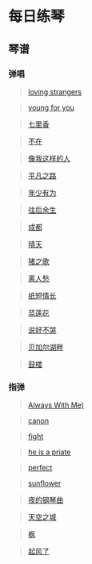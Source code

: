 # 每日练琴

## 琴谱

### 弹唱
> [loving strangers](https://github.com/leebinjun/my-guitar-tab/tree/master/%E5%BC%B9%E5%94%B1/loving%20strangers)

> [young for you](https://github.com/leebinjun/my-guitar-tab/tree/master/%E5%BC%B9%E5%94%B1/young%20for%20you)

> [七里香](https://github.com/leebinjun/my-guitar-tab/tree/master/%E5%BC%B9%E5%94%B1/%E4%B8%83%E9%87%8C%E9%A6%99)

> [不在](https://github.com/leebinjun/my-guitar-tab/tree/master/%E5%BC%B9%E5%94%B1/%E4%B8%8D%E5%9C%A8-%E9%9F%A9%E5%AE%89%E6%97%AD)

> [像我这样的人](https://github.com/leebinjun/my-guitar-tab/tree/master/%E5%BC%B9%E5%94%B1/%E5%83%8F%E6%88%91%E8%BF%99%E6%A0%B7%E7%9A%84%E4%BA%BA)

> [平凡之路](https://github.com/leebinjun/my-guitar-tab/tree/master/%E5%BC%B9%E5%94%B1/%E5%B9%B3%E5%87%A1%E4%B9%8B%E8%B7%AF)

> [年少有为](https://github.com/leebinjun/my-guitar-tab/tree/master/%E5%BC%B9%E5%94%B1/%E5%B9%B4%E5%B0%91%E6%9C%89%E4%B8%BA)

> [往后余生](https://github.com/leebinjun/my-guitar-tab/tree/master/%E5%BC%B9%E5%94%B1/%E5%BE%80%E5%90%8E%E4%BD%99%E7%94%9F)

> [成都](https://github.com/leebinjun/my-guitar-tab/tree/master/%E5%BC%B9%E5%94%B1/%E6%88%90%E9%83%BD)

> [晴天](https://github.com/leebinjun/my-guitar-tab/tree/master/%E5%BC%B9%E5%94%B1/%E6%99%B4%E5%A4%A9)

> [猪之歌](https://github.com/leebinjun/my-guitar-tab/tree/master/%E5%BC%B9%E5%94%B1/%E7%8C%AA%E4%B9%8B%E6%AD%8C)

> [离人愁](https://github.com/leebinjun/my-guitar-tab/tree/master/%E5%BC%B9%E5%94%B1/%E7%A6%BB%E4%BA%BA%E6%84%81)

> [纸短情长](https://github.com/leebinjun/my-guitar-tab/tree/master/%E5%BC%B9%E5%94%B1/%E7%BA%B8%E7%9F%AD%E6%83%85%E9%95%BF)

> [蓝莲花](https://github.com/leebinjun/my-guitar-tab/tree/master/%E5%BC%B9%E5%94%B1/%E8%93%9D%E8%8E%B2%E8%8A%B1)

> [说好不哭](https://github.com/leebinjun/my-guitar-tab/tree/master/%E5%BC%B9%E5%94%B1/%E8%AF%B4%E5%A5%BD%E4%B8%8D%E5%93%AD)

> [贝加尔湖畔](https://github.com/leebinjun/my-guitar-tab/tree/master/%E5%BC%B9%E5%94%B1/%E8%B4%9D%E5%8A%A0%E5%B0%94%E6%B9%96%E7%95%94)

> [鼓楼](https://github.com/leebinjun/my-guitar-tab/tree/master/%E5%BC%B9%E5%94%B1/%E9%BC%93%E6%A5%BC)

### 指弹

> [Always With Me)](https://github.com/leebinjun/my-guitar-tab/tree/master/%E6%8C%87%E5%BC%B9/Always%20With%20Me)

> [canon](https://github.com/leebinjun/my-guitar-tab/tree/master/%E6%8C%87%E5%BC%B9/canon)

> [fight](https://github.com/leebinjun/my-guitar-tab/tree/master/%E6%8C%87%E5%BC%B9/fight)

> [he is a priate](https://github.com/leebinjun/my-guitar-tab/tree/master/%E6%8C%87%E5%BC%B9/he%20is%20a%20priate)

> [perfect](https://github.com/leebinjun/my-guitar-tab/tree/master/%E6%8C%87%E5%BC%B9/perfect)

> [sunflower](https://github.com/leebinjun/my-guitar-tab/tree/master/%E6%8C%87%E5%BC%B9/sunflower)

> [夜的钢琴曲](https://github.com/leebinjun/my-guitar-tab/tree/master/%E6%8C%87%E5%BC%B9/%E5%A4%9C%E7%9A%84%E9%92%A2%E7%90%B4%E6%9B%B2)

> [天空之城](https://github.com/leebinjun/my-guitar-tab/tree/master/%E6%8C%87%E5%BC%B9/%E5%A4%A9%E7%A9%BA%E4%B9%8B%E5%9F%8E)

> [枫](https://github.com/leebinjun/my-guitar-tab/tree/master/%E6%8C%87%E5%BC%B9/%E6%9E%AB)

> [起风了](https://github.com/leebinjun/my-guitar-tab/tree/master/%E6%8C%87%E5%BC%B9/%E8%B5%B7%E9%A3%8E%E4%BA%86)
